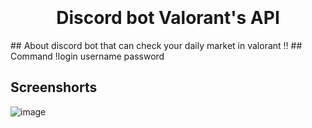 <h1 align="center">
  <br>
  <a href="https://github.com/thunyoubun/Bot-discord-Valorant-s-API"></a>
  <br>
  Discord bot Valorant's API
  <br>
</h1>
## About
discord bot that can check your daily market in valorant !!
## Command
!login username password

## Screenshorts

![image](https://user-images.githubusercontent.com/76035505/209014688-897c7c1a-8622-4efc-adde-ea46c0599b82.png)
